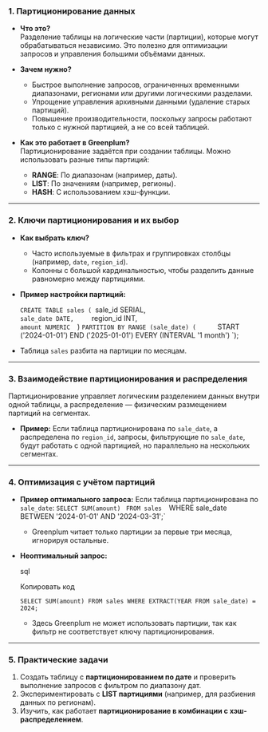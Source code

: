 ### **1. Партиционирование данных**

- **Что это?**  
    Разделение таблицы на логические части (партиции), которые могут обрабатываться независимо. Это полезно для оптимизации запросов и управления большими объёмами данных.
    
- **Зачем нужно?**
    
    - Быстрое выполнение запросов, ограниченных временными диапазонами, регионами или другими логическими разделами.
    - Упрощение управления архивными данными (удаление старых партиций).
    - Повышение производительности, поскольку запросы работают только с нужной партицией, а не со всей таблицей.
- **Как это работает в Greenplum?**  
    Партиционирование задаётся при создании таблицы. Можно использовать разные типы партиций:
    
    - **RANGE**: По диапазонам (например, даты).
    - **LIST**: По значениям (например, регионы).
    - **HASH**: С использованием хэш-функции.

---

### **2. Ключи партиционирования и их выбор**

- **Как выбрать ключ?**
    
    - Часто используемые в фильтрах и группировках столбцы (например, `date`, `region_id`).
    - Колонны с большой кардинальностью, чтобы разделить данные равномерно между партициями.
- **Пример настройки партиций:**
    
    `CREATE TABLE sales (
        `sale_id SERIAL,    
		`sale_date DATE,    
		`region_id INT,     
		`amount NUMERIC 
	`) 
	`PARTITION BY RANGE (sale_date) (     
		`START ('2024-01-01') END ('2025-01-01') EVERY (INTERVAL '1 month') 
	`);
        
- Таблица `sales` разбита на партиции по месяцам.

---

### **3. Взаимодействие партиционирования и распределения**

Партиционирование управляет логическим разделением данных внутри одной таблицы, а распределение — физическим размещением партиций на сегментах.

- **Пример:** Если таблица партиционирована по `sale_date`, а распределена по `region_id`, запросы, фильтрующие по `sale_date`, будут работать с одной партицией, но параллельно на нескольких сегментах.

---

### **4. Оптимизация с учётом партиций**

- **Пример оптимального запроса:** Если таблица партиционирована по `sale_date`:
    `SELECT SUM(amount) `
    `FROM sales 
    `WHERE sale_date BETWEEN '2024-01-01' AND '2024-03-31';`
    
    - Greenplum читает только партиции за первые три месяца, игнорируя остальные.
- **Неоптимальный запрос:**
    
    sql
    
    Копировать код
    
    `SELECT SUM(amount) FROM sales WHERE EXTRACT(YEAR FROM sale_date) = 2024;`
    
    - Здесь Greenplum не может использовать партиции, так как фильтр не соответствует ключу партиционирования.

---

### **5. Практические задачи**

1. Создать таблицу с **партиционированием по дате** и проверить выполнение запросов с фильтром по диапазону дат.
2. Экспериментировать с **LIST партициями** (например, для разбиения данных по регионам).
3. Изучить, как работает **партиционирование в комбинации с хэш-распределением**.